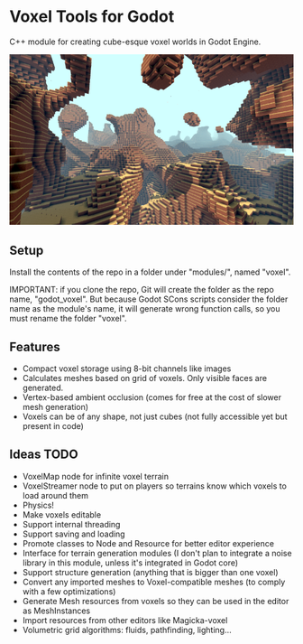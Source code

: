 Voxel Tools for Godot
=========================

C++ module for creating cube-esque voxel worlds in Godot Engine.

![Example screenshot](screenshots/2016_05_04_0319_w800.png)

Setup
------

Install the contents of the repo in a folder under "modules/", named "voxel".

IMPORTANT: if you clone the repo, Git will create the folder as the repo name, "godot_voxel". But because Godot SCons scripts consider the folder name as the module's name, it will generate wrong function calls, so you must rename the folder "voxel".


Features
---------

- Compact voxel storage using 8-bit channels like images
- Calculates meshes based on grid of voxels. Only visible faces are generated.
- Vertex-based ambient occlusion (comes for free at the cost of slower mesh generation)
- Voxels can be of any shape, not just cubes (not fully accessible yet but present in code)


Ideas TODO
-----------

- VoxelMap node for infinite voxel terrain
- VoxelStreamer node to put on players so terrains know which voxels to load around them
- Physics!
- Make voxels editable
- Support internal threading
- Support saving and loading
- Promote classes to Node and Resource for better editor experience
- Interface for terrain generation modules (I don't plan to integrate a noise library in this module, unless it's integrated in Godot core)
- Support structure generation (anything that is bigger than one voxel)
- Convert any imported meshes to Voxel-compatible meshes (to comply with a few optimizations)
- Generate Mesh resources from voxels so they can be used in the editor as MeshInstances
- Import resources from other editors like Magicka-voxel
- Volumetric grid algorithms: fluids, pathfinding, lighting...

